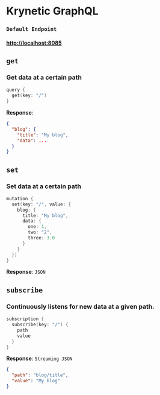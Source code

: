 # Krynetic GraphQL

### `Default Endpoint` 
#### [http://localhost:8085](http://localhost:8085)

## `get`

### Get data at a certain path

```cpp
query {
  get(key: "/")
}
```

**Response**:
```json
{
  "blog": {
    "title": "My blog",
    "data": ...
  }
}
```

## `set`

### Set data at a certain path

```cpp
mutation {
  set(key: "/", value: {
    blog: {
      title: "My blog",
      data: {
        one: 1,
        two: "2",
        three: 3.0
      }
    }
  })
}
```

**Response**:
`JSON`

## `subscribe`

### Continuously listens for new data at a given path.

```cpp
subscription {
  subscribe(key: "/") {
    path
    value
  }
}
```

**Response**:
`Streaming JSON`

```json
{
  "path": "blog/title",
  "value": "My blog"
}
```